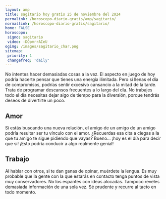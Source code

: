 ```yaml
---
layout: amp
title: sagitario hoy gratis 25 de noviembre del 2024 
permalink: /horoscopo-diario-gratis/amp/sagitario/
normallink: /horoscopo-diario-gratis/sagitario/
home: FALSE
horoscopo:
 signo: sagitario
 video: -DQpmrrAIeU
ogimg: /images/sagitario_char.png
sitemap:
 priority: 1
 changefreq: 'daily'
---
```



No intentes hacer demasiadas cosas a la vez. El aspecto en juego de hoy podría hacerte pensar que tienes una energía ilimitada. Pero si llenas el día de compromisos, podrías sentir excesivo cansancio a la mitad de la tarde. Trata de programar descansos frecuentes a lo largo del día. No trabajes todo el día necesitas dejar algo de tiempo para la diversión, porque tendrás deseos de divertirte un poco.

## Amor

Si estás buscando una nueva relación, el amigo de un amigo de un amigo podría resultar ser tu vínculo con el amor. ¿Recuerdas esa cita a ciegas a la que tu amigo te sigue pidiendo que vayas? Bueno... ¡hoy es el día para decir que sí! ¡Esto podría conducir a algo realmente genial!

## Trabajo

Al hablar con otros, si te dan ganas de opinar, muérdete la lengua. Es muy probable que la gente con la que estarás en contacto tenga puntos de vista muy conservadores. No los espantes con ideas alocadas. Tampoco reveles demasiada información de una sola vez. Sé prudente y recurre al tacto en todo momento.